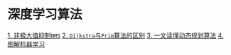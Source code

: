 # 深度学习算法
[1. 非极大值抑制`NMS`](./doc/nms.md)
[2. `Dijkstra`与`Prim`算法的区别](./doc/Dijkstra_and_Prim.md)
[3. 一文读懂动态规划算法](./doc/dynamic_plan.md)
[4. 图解机器学习](./doc/machine_learning.md)
